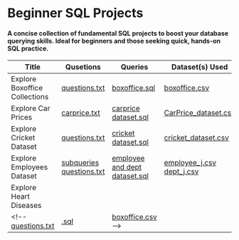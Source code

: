 # Beginner SQL Projects
#### A concise collection of fundamental SQL projects to boost your database querying skills. Ideal for beginners and those seeking quick, hands-on SQL practice.

| Title | Qusetions | Queries | Dataset(s) Used
| --- | --- | --- | --- |
| Explore Boxoffice Collections | [questions.txt](https://github.com/nitinmadas/Sql-Projects/blob/main/Box%20Office/questions.txt) | [boxoffice.sql](https://github.com/nitinmadas/Sql-Projects/blob/main/Box%20Office/boxoffice.sql) | [boxoffice.csv](https://github.com/nitinmadas/Sql-Projects/blob/main/Box%20Office/boxoffice.csv)
| Explore Car Prices | [carprice.txt](https://github.com/nitinmadas/Sql-Projects/blob/main/Car%20Price/carprice.txt) | [carprice dataset.sql](https://github.com/nitinmadas/Sql-Projects/blob/main/Car%20Price/carprice%20dataset.sql) | [CarPrice_dataset.csv](https://github.com/nitinmadas/Sql-Projects/blob/main/Car%20Price/CarPrice_dataset.csv)
| Explore Cricket Dataset | [questions.txt](https://github.com/nitinmadas/Sql-Projects/blob/main/Cricket%20Data/questions.txt) | [cricket dataset.sql](https://github.com/nitinmadas/Sql-Projects/blob/main/Cricket%20Data/cricket%20dataset.sql) | [cricket_dataset.csv](https://github.com/nitinmadas/Sql-Projects/blob/main/Cricket%20Data/cricket_dataset.csv)
| Explore Employees Dataset | [subqueries questions.txt](https://github.com/nitinmadas/Sql-Projects/blob/main/Employees%20Data/subqueries%20questions.txt) | [employee and dept dataset.sql](https://github.com/nitinmadas/Sql-Projects/blob/main/Employees%20Data/employee%20and%20dept%20dataset.sql) | [employee_j.csv](https://github.com/nitinmadas/Sql-Projects/blob/main/Employees%20Data/employee_j.csv) [dept_j.csv](https://github.com/nitinmadas/Sql-Projects/blob/main/Employees%20Data/dept_j.csv)
| Explore Heart Diseases |
<!--  [questions.txt](https://github.com/nitinmadas/Sql-Projects/blob/main/Box%20Office/questions.txt) | [.sql](https://github.com/nitinmadas/Sql-Projects/blob/main/Box%20Office/boxoffice.sql) | [boxoffice.csv](https://github.com/nitinmadas/Sql-Projects/blob/main/Box%20Office/boxoffice.csv) -->
